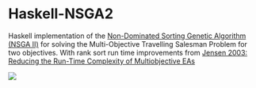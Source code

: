 # Haskell-NSGA2

Haskell implementation of the [Non-Dominated Sorting Genetic Algorithm (NSGA II)](http://repository.ias.ac.in/83498/1/2-a.pdf) for solving the Multi-Objective Travelling Salesman Problem for two objectives. With rank sort run time improvements from [Jensen 2003: Reducing the Run-Time Complexity of Multiobjective EAs](delta.cs.cinvestav.mx/~ccoello/EMOO/jensen03.pdf.gz)


![](https://image.ibb.co/kSZEov/nsga.png)
